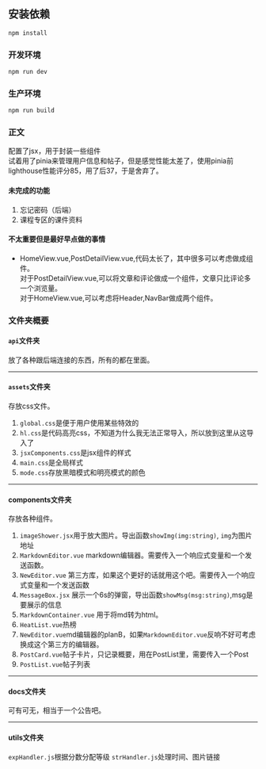 ## 安装依赖
```sh
npm install
```

### 开发环境
```sh
npm run dev
```

### 生产环境
```sh
npm run build
```

### 正文  
配置了jsx，用于封装一些组件      
试着用了pinia来管理用户信息和帖子，但是感觉性能太差了，使用pinia前lighthouse性能评分85，用了后37，于是舍弃了。      

#### 未完成的功能 
1. 忘记密码（后端）
2. 课程专区的课件资料    

#### 不太重要但是最好早点做的事情    
- HomeView.vue,PostDetailView.vue,代码太长了，其中很多可以考虑做成组件。      
对于PostDetailView.vue,可以将文章和评论做成一个组件，文章只比评论多一个浏览量。      
对于HomeView.vue,可以考虑将Header,NavBar做成两个组件。    

### 文件夹概要 
#### `api`文件夹
放了各种跟后端连接的东西，所有的都在里面。 
***
#### `assets`文件夹
存放css文件。
1. `global.css`是便于用户使用某些特效的
2. `hl.css`是代码高亮css，不知道为什么我无法正常导入，所以放到这里从这导入了 
3. `jsxComponents.css`是jsx组件的样式 
4. `main.css`是全局样式   
5. `mode.css`存放黑暗模式和明亮模式的颜色
***
#### components文件夹 
存放各种组件。 
1. `imageShower.jsx`用于放大图片。导出函数`showImg(img:string)`, `img`为图片地址
2. `MarkdownEditor.vue` markdown编辑器。需要传入一个响应式变量和一个发送函数。  
3. `NewEditor.vue` 第三方库，如果这个更好的话就用这个吧。需要传入一个响应式变量和一个发送函数
4. `MessageBox.jsx` 展示一个6s的弹窗，导出函数`showMsg(msg:string)`,msg是要展示的信息 
5. `MarkdownContainer.vue` 用于将md转为html。   
6. `HeatList.vue`热榜     
7. `NewEditor.vue`md编辑器的planB，如果`MarkdownEditor.vue`反响不好可考虑换成这个第三方的编辑器。     
8. `PostCard.vue`帖子卡片，只记录概要，用在PostList里，需要传入一个Post     
9. `PostList.vue`帖子列表
***
#### docs文件夹 
可有可无，相当于一个公告吧。 
***
#### utils文件夹 
`expHandler.js`根据分数分配等级 
`strHandler.js`处理时间、图片链接
